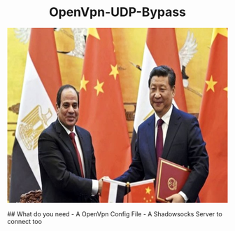 <h1 align="center">
  OpenVpn-UDP-Bypass
</h1>
<p align="center">
 <img src="https://raw.githubusercontent.com/LimeIncOfficial/OpenVpn-UDP-Bypass/main/20460.jpg" height="400">
  </p>
## What do you need
- A OpenVpn Config File
- A Shadowsocks Server to connect too

